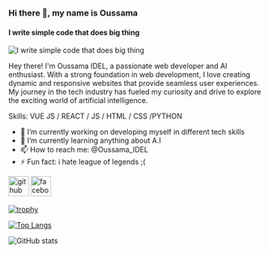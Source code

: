 ### Hi there 👋, my name is Oussama
#### I write simple code that does big thing
![I write simple code that does big thing](https://arturssmirnovs.github.io/github-profile-readme-generator/images/banner.png)

Hey there! I'm Oussama IDEL, a passionate web developer and AI enthusiast. With a strong foundation in web development, I love creating dynamic and responsive websites that provide seamless user experiences. My journey in the tech industry has fueled my curiosity and drive to explore the exciting world of artificial intelligence.

Skills: VUE JS / REACT / JS / HTML / CSS /PYTHON

- 🔭 I’m currently working on developing myself in different tech skills 
- 🌱 I’m currently learning anything about A.I 
- 📫 How to reach me: @Oussama_IDEL 
- ⚡ Fun fact: i hate league of legends ;( 


[<img src='https://cdn.jsdelivr.net/npm/simple-icons@3.0.1/icons/github.svg' alt='github' height='40'>](https://github.com/Oussama_IDEL)  [<img src='https://cdn.jsdelivr.net/npm/simple-icons@3.0.1/icons/facebook.svg' alt='facebook' height='40'>](https://www.facebook.com/https://www.facebook.com/profile.php?id=61561147135966)  

[![trophy](https://github-profile-trophy.vercel.app/?username=Oussama_IDEL)](https://github.com/ryo-ma/github-profile-trophy)

[![Top Langs](https://github-readme-stats.vercel.app/api/top-langs/?username=Oussama_IDEL)](https://github.com/anuraghazra/github-readme-stats)

![GitHub stats](https://github-readme-stats.vercel.app/api?username=Oussama_IDEL&show_icons=true)  

